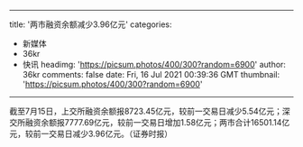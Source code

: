
---
title: '两市融资余额减少3.96亿元'
categories: 
 - 新媒体
 - 36kr
 - 快讯
headimg: 'https://picsum.photos/400/300?random=6900'
author: 36kr
comments: false
date: Fri, 16 Jul 2021 00:39:36 GMT
thumbnail: 'https://picsum.photos/400/300?random=6900'
---

<div>   
截至7月15日，上交所融资余额报8723.45亿元，较前一交易日减少5.54亿元；深交所融资余额报7777.69亿元，较前一交易日增加1.58亿元；两市合计16501.14亿元，较前一交易日减少3.96亿元。（证券时报）  
</div>
            